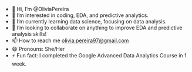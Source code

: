 - 👋 Hi, I’m @OliviaPereira
- 👀 I’m interested in coding, EDA, and predictive analytics.
- 🌱 I’m currently learning data science, focusing on data analysis.
- 💞️ I’m looking to collaborate on anything to improve EDA and predictive analysis skills!
- 📫 How to reach me olivia.pereira97@gmail.com
- 😄 Pronouns: She/Her
- ⚡ Fun fact: I completed the Google Advanced Data Analytics Course in 1 week.
